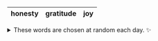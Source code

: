 <!-- word_basket start -->
| honesty | gratitude | joy |
| :-----: | :-------: | :-: |

<details>
  <summary>These words are chosen at random each day. ✨</summary>
  Take a look inside this repo to see how that works.
</details>
<!-- word_basket end -->

